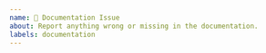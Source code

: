 ```yaml
---
name: 📝 Documentation Issue
about: Report anything wrong or missing in the documentation.
labels: documentation
---
```

